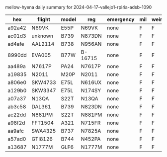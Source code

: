 mellow-hyena daily summary for 2024-04-17-vallejo1-rpi4a-adsb-1090

|hex|flight|model|reg|emergency|mil|weirdo|
|--|--|--|--|--|--|--|
|a92a42|N69VK|E55P|N69VK|none|F|F|
|ac01d3|unknown|B739|N873DN|none|F|F|
|ad4afe|AAL2114|B738|N956AN|none|F|F|
|8990dd|EVA005|B77W|B-16715|none|F|F|
|aa489a|N7617P|PA24|N7617P|none|F|F|
|a19835|N2011|M20P|N2011|none|F|F|
|a806e0|SKW4733|E75L|N616UX|none|F|F|
|a129b0|SKW3347|E75L|N174SY|none|F|F|
|a07a37|N13QA|S22T|N13QA|none|F|F|
|ab3c58|DAL361|B739|N823DN|none|F|F|
|ac22dd|N881PM|S22T|N881PM|none|F|F|
|a98f2d|FFT1504|A321|N715FR|none|F|F|
|aa9afc|SWA4325|B737|N7825A|none|F|F|
|a57ad0|GTI8126|B744|N452PA|none|F|F|
|a13687|N1777M|GLF6|N1777M|none|F|F|
